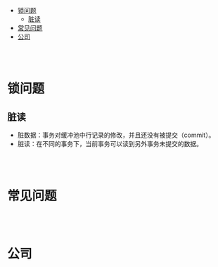 - [锁问题](#锁问题)
  - [脏读](#脏读)
- [常见问题](#常见问题)
- [公司](#公司)


</br></br>


# 锁问题
## 脏读
- 脏数据：事务对缓冲池中行记录的修改，并且还没有被提交（commit）。
- 脏读：在不同的事务下，当前事务可以读到另外事务未提交的数据。

</br></br>


# 常见问题


</br></br>


# 公司